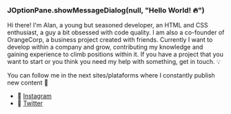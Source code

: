 ### JOptionPane.showMessageDialog(null, "Hello World! :fire:")
Hi there! I'm Alan, a young but seasoned developer, an HTML and CSS enthusiast, a guy a bit obsessed with code quality. I am also a co-founder of OrangeCorp, a business project created with friends. Currently I want to develop within a company and grow, contributing my knowledge and gaining experience to climb positions within it. If you have a project that you want to start or you think you need my help with something, get in touch. :bulb:

You can follow me in the next sites/plataforms where I constantly publish new content :page_facing_up:
- :poop: [Instagram](https://www.instagram.com/alanmg._/)
- :poop: [Twitter](https://twitter.com/AlanVlogz)
